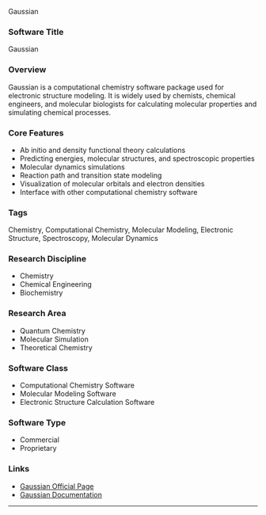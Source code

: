 Gaussian
### Software Title 
Gaussian

### Overview 
Gaussian is a computational chemistry software package used for electronic structure modeling. It is widely used by chemists, chemical engineers, and molecular biologists for calculating molecular properties and simulating chemical processes.

### Core Features 
- Ab initio and density functional theory calculations
- Predicting energies, molecular structures, and spectroscopic properties
- Molecular dynamics simulations
- Reaction path and transition state modeling
- Visualization of molecular orbitals and electron densities
- Interface with other computational chemistry software

### Tags
Chemistry, Computational Chemistry, Molecular Modeling, Electronic Structure, Spectroscopy, Molecular Dynamics

### Research Discipline
- Chemistry
- Chemical Engineering
- Biochemistry

### Research Area
- Quantum Chemistry
- Molecular Simulation
- Theoretical Chemistry

### Software Class
- Computational Chemistry Software
- Molecular Modeling Software
- Electronic Structure Calculation Software

### Software Type
- Commercial
- Proprietary

### Links
- [Gaussian Official Page](http://gaussian.com)
- [Gaussian Documentation](http://gaussian.com/g09/g09man.pdf)
--------------------------------------
